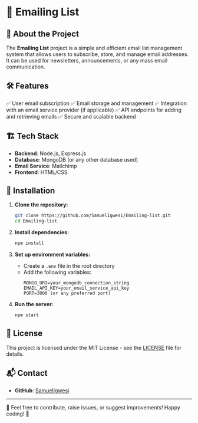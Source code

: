# 📧 Emailing List

## 🚀 About the Project
The **Emailing List** project is a simple and efficient email list management system that allows users to subscribe, store, and manage email addresses. It can be used for newsletters, announcements, or any mass email communication.

## 🛠️ Features
✅ User email subscription
✅ Email storage and management
✅ Integration with an email service provider (if applicable)
✅ API endpoints for adding and retrieving emails
✅ Secure and scalable backend

## 🏗️ Tech Stack
- **Backend**: Node.js, Express.js
- **Database**: MongoDB (or any other database used)
- **Email Service**: Mailchimp
- **Frontend**: HTML/CSS

## 🔧 Installation
1. **Clone the repository:**
   ```bash
   git clone https://github.com/SamuelIgwesi/Emailing-list.git
   cd Emailing-list
   ```

2. **Install dependencies:**
   ```bash
   npm install
   ```

3. **Set up environment variables:**
   - Create a `.env` file in the root directory
   - Add the following variables:
     ```env
     MONGO_URI=your_mongodb_connection_string
     EMAIL_API_KEY=your_email_service_api_key
     PORT=3000 (or any preferred port)
     ```

4. **Run the server:**
   ```bash
   npm start
   ```


## 📜 License
This project is licensed under the MIT License - see the [LICENSE](LICENSE) file for details.

## 📬 Contact
- **GitHub**: [SamuelIgwesi](https://github.com/SamuelIgwesi)

---
🚀 Feel free to contribute, raise issues, or suggest improvements! Happy coding! 🎉
